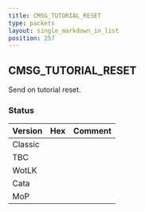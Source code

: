 ```yaml
---
title: CMSG_TUTORIAL_RESET
type: packets
layout: single_markdown_in_list
position: 257
---
```


## CMSG_TUTORIAL_RESET

Send on tutorial reset.

### Status

Version    | Hex        | Comment
---------- | ---------- | ---------- 
Classic    |            | 
TBC        |            | 
WotLK      |            | 
Cata       |            | 
MoP        |            | 